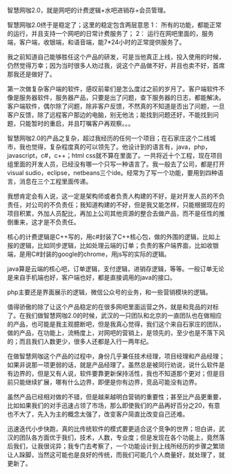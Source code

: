 智慧网咖2.0，就是网吧的计费逻辑+水吧进销存+会员管理。

智慧网咖2.0终于是稳定了；这里的稳定包含两层意思
1： 所有的功能，都能正常的运行，并且支持一个网吧的日常计费服务了；
2： 运行在网吧里面的，服务端，客户端，收银端，和语音端，能7*24小时的正常提供服务了。

我之前知道自己能够胜任这个产品的研发，可是当他真正上线，投入使用的时候，仍然觉得万幸；因为当时很多人劝过我，说这个产品做不好，并且也卖不好，首席那我还是做好了。

第一次做复杂客户端的软件，感叹前辈们是怎么度过之前的岁月了。客户端软件不像是服务器软件，服务器产品，只要是出了问题，查下服务器的日志，都能解决。客户端软件，偶尔除了问题，除非客户反馈，不然真的不知道是否出了问题，一旦客户反馈，除了远程客户那边的电脑，别无他法；能找到问题还好，不能找到问题，只能暂时的重启，并且叮嘱客户再观察。。。

智慧网咖2.0的产品之复杂，超过我经历的任何一个项目；在石家庄这个二线城市，我也觉得，复杂程度真的可以领先了。他设计到的语言有，java，php，javascript，c#，c++；html css就不算在里面了。一共将近十个工程，现在项目组里面的开发人员，已经没有哪一个只写一种语言了。我一般去了公司，都是打开visual sudio，eclipse，netbeans三个ide。经常为了写一个功能，要用到四种语言，消息在三个工程里面传递。

我想肯定会有人说，这一定是架构师或者负责人构建的不好，是对开发人员的不负责任，对公司的不负责任；我知道构建的不好，但是我又能怎样，只能根据现在的项目积累，外加人员配比，再加上公司其他资源的整合去做产品，而不是任性的推倒重来，这才是不负责任。

核心的计费逻辑是C++写的，用c#封装了C++核心包，做的外围的逻辑，比如上报的逻辑，比如同步逻辑，比如处理云端的订单；负责的客户端界面，比如收银端，是用C#封装的google的chrome，用js写的实际的逻辑。

java算是云端的核心吧，订单逻辑，支付逻辑，进销存逻辑，等等。一般订单无论是来自手机端也好，客户端也好，都是直接调用的java的接口。

php主要还是界面展示的逻辑，微信公众号的业务，和一些营销模块的逻辑。

值得骄傲的除了让这个产品稳定的在很多网吧里面运营之外，就是和竞品的对标了。在我们做智慧网咖2.0的时候，武汉的一只团队和北京的一直团队也在做相应的产品，也可能是我主观臆断吧，但是我真心觉得，我们这个来自石家庄的团队，做的产品，在功能上，流畅度上，对网吧的营销上，是领先的，至少也是不落下风的；而且我们人数更少，很多人还都是入行一两年纪。

在做智慧网咖这个产品的过程中，身份几乎兼任技术经理，项目经理和产品经理；如果非说那一项更弱的话，就是产品经理了。虽然总是被同行劝说，说什么软件是有边界的，但是又有人说，软件要靠更新保持活性，我也不知道那个更对；但是目前只能继续扩展，哪有什么边界，即便是你有边界，竞品可能没有边界。

虽然产品已经相对做的不错，但是越来越明白营销的重要性；甚至比产品更重要，比如如果我们的对手迅速占领了市场，那么即使我们的产品再好百分之20，有意也不大了，先入为主的概念太强了，改变客户简直比改变自己还难。

迅速迭代小步快跑，真的比传统软件的模式要更适合这个竞争的世界；坦白讲，武汉的团队各方面优于我们，技术，人数，专业度；但是发现在各个功能上，竟然落后我们，让我很诧异；我专门去考察了，一个功能设计到上线所经历的步骤之繁琐让人跺脚，当然这可能也是良好的传统，而我们可能几个人商量好，就处理了，就更新了。


